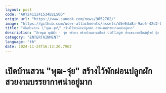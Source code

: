 ```yaml
---
layout: post
code: "ART2411241534B2LS0D"
origin_url: "https://www.sanook.com/news/9652762/"
image: "https://github.com/user-attachments/assets/d5e0da8a-9ac6-42d2-8626-210bfbbdc7b7"
title: "เปิดบ้านสวน \"พุฒ-จุ๋ย\" สร้างไว้พักผ่อนปลูกผัก สวยงามบรรยากาศน่าอยู่มาก"
description: "ดีเจพุฒ พุฒิชัย - จุ๋ย วรัทยา สร้างบ้านสวนสไตล์ cottage บ้านชนบทสไตล์ยุโรป ดุ๊ก ภาณุเดช จัดให้สวยงาม"
category: "ENTERTAINMENT"
language: "th"
date: 2024-11-24T16:13:26.796Z
---
```


# เปิดบ้านสวน "พุฒ-จุ๋ย" สร้างไว้พักผ่อนปลูกผัก สวยงามบรรยากาศน่าอยู่มาก